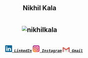 <h2 align="center">Nikhil Kala
 <br>
  <br>
<p align="center"> <img src="https://komarev.com/ghpvc/?username=nikhilkala" alt="nikhilkala" /> </p>

</h2>
<h5 align="center">
  <code>
    <a href="www.linkedin.com/in/isha-talegaonkar" title="LinkedIn Profile"><img width="22" src="https://github.com/isha-talegaonkar/isha-talegaonkar/blob/main/images/linkedin.svg"> LinkedIn</a></code>
  <code><a href="https://www.instagram.com/nikhilkala_/" title="Instagram Profile"><img width="22" src="https://github.com/isha-talegaonkar/isha-talegaonkar/blob/main/images/instagram.svg"> Instagram</a></code>
    <code><a href="mailto:isha.talegaonkar@gmail.com" title="Send Email"><img width="22" src="https://github.com/isha-talegaonkar/isha-talegaonkar/blob/main/images/gmail.png"> Gmail</a></code>
</h5>
<br>
